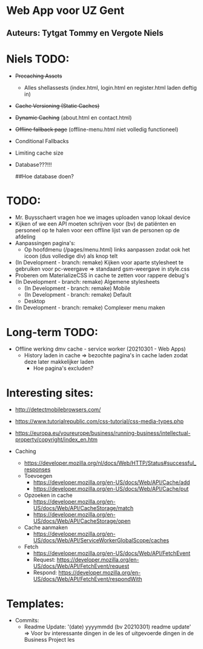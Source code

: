 # Web App voor UZ Gent
## Auteurs: Tytgat Tommy en Vergote Niels

# Niels TODO:

- ~~Precaching Assets~~
    - Alles shellassests (index.html, login.html en register.html laden deftig in)
- ~~Cache Versioning (Static Caches)~~

- ~~Dynamic Caching~~ (about.html en contact.html)
- ~~Offline fallback page~~ (offline-menu.html niet volledig functioneel)
- Conditional Fallbacks
- Limiting cache size
- Database???!!!

    ##Hoe database doen?


# TODO:
- Mr. Buysschaert vragen hoe we images uploaden vanop lokaal device
- Kijken of we een API moeten schrijven voor (bv) de patiënten en personeel op te halen voor een offline lijst van de personen op de afdeling
- Aanpassingen pagina's:
    - Op hoofdmenu (/pages/menu.html) links aanpassen zodat ook het icoon (dus volledige div) als knop telt
- (In Development - branch: remake) Kijken voor aparte stylesheet te gebruiken voor pc-weergave => standaard gsm-weergave in style.css
- Proberen om MaterializeCSS in cache te zetten voor rappere debug's
- (In Development - branch: remake) Algemene stylesheets
    - (In Development - branch: remake) Mobile
    - (In Development - branch: remake) Default
    - Desktop
- (In Development - branch: remake) Complexer menu maken


# Long-term TODO:
- Offline werking dmv cache - service worker (20210301 - Web Apps)
    - History laden in cache => bezochte pagina's in cache laden zodat deze later makkelijker laden
        - Hoe pagina's excluden?


# Interesting sites:
- http://detectmobilebrowsers.com/
- https://www.tutorialrepublic.com/css-tutorial/css-media-types.php
- https://europa.eu/youreurope/business/running-business/intellectual-property/copyright/index_en.htm

- Caching
    - https://developer.mozilla.org/nl/docs/Web/HTTP/Status#successful_responses
    - Toevoegen
        - https://developer.mozilla.org/en-US/docs/Web/API/Cache/add
        - https://developer.mozilla.org/en-US/docs/Web/API/Cache/put
    - Opzoeken in cache
        - https://developer.mozilla.org/en-US/docs/Web/API/CacheStorage/match
        - https://developer.mozilla.org/en-US/docs/Web/API/CacheStorage/open
    - Cache aanmaken
        - https://developer.mozilla.org/en-US/docs/Web/API/ServiceWorkerGlobalScope/caches
    - Fetch
        - https://developer.mozilla.org/en-US/docs/Web/API/FetchEvent
        - Request: https://developer.mozilla.org/en-US/docs/Web/API/FetchEvent/request
        - Respond: https://developer.mozilla.org/en-US/docs/Web/API/FetchEvent/respondWith
    




# Templates:
- Commits:
    - Readme Update: '(date) yyyymmdd (bv 20210301) readme update' => Voor bv interessante dingen in de les of uitgevoerde dingen in de Business Project les